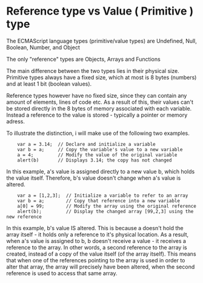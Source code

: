 # Reference type vs Value ( Primitive ) type

The ECMAScript language types (primitive/value types) are Undefined, Null, Boolean, Number, and Object

The only "reference" types are Objects, Arrays and Functions

The main difference between the two types lies in their physical size. Primitive types always have a fixed size, which at most is 8 bytes (numbers) and at least 1 bit (boolean values). 

Reference types however have no fixed size, since they can contain any amount of elements, lines of code etc. As a result of this, their values can't be stored directly in the 8 bytes of memory associated with each variable. Instead a reference to the value is stored - typically a pointer or memory adress. 

To illustrate the distinction, i will make use of the following two examples. 

```
    var a = 3.14;  // Declare and initialize a variable
    var b = a;     // Copy the variable's value to a new variable
    a = 4;         // Modify the value of the original variable
    alert(b)       // Displays 3.14; the copy has not changed
```

In this example, a's value is assigned directly to a new value b, which holds the value itself. Therefore, b's value doesn't change when a's value is altered. 

```
    var a = [1,2,3];  // Initialize a variable to refer to an array
    var b = a;        // Copy that reference into a new variable
    a[0] = 99;        // Modify the array using the original reference
    alert(b);         // Display the changed array [99,2,3] using the new reference
```

In this example, b's value IS altered. This is because a doesn't hold the array itself - it holds only a reference to it's physical location. As a result, when a's value 
is assigned to b, b doesn't receive a value - it receives a reference to the array. In other words, a second reference to the array is created, instead of a copy of the value itself (of the array itself). This means that when one of the references pointing to the array is used in order to alter that array, the array will precisely have been altered, when 
the second reference is used to access that same array. 